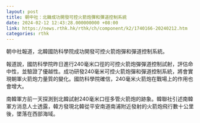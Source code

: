 ```yaml
---
layout: post
title: 朝中社：北韓成功開發可控火箭炮彈和彈道控制系統
date: 2024-02-12 12:43:28.000000000 +08:00
link: https://news.rthk.hk/rthk/ch/component/k2/1740166-20240212.htm
categories: rthk
---
```


朝中社報道，北韓國防科學院成功開發可控火箭炮彈和彈道控制系統。

報道說，國防科學院昨日進行240毫米口徑的可控火箭炮彈彈道控制試射，評估命中性，並驗證了優越性。成功研發240毫米可控火箭炮彈和彈道控制系統，將會實現朝軍火箭炮力量質的變化。國防科學院確信，240毫米火箭炮在戰場上的作用也會增大。

南韓軍方前一天探測到北韓試射240毫米口徑多管火箭炮的跡象。韓聯社引述南韓軍方消息人士透露，韓方發現北韓從平安南道南浦附近發射的火箭炮飛行數十公里後，墜落在西部海域。
